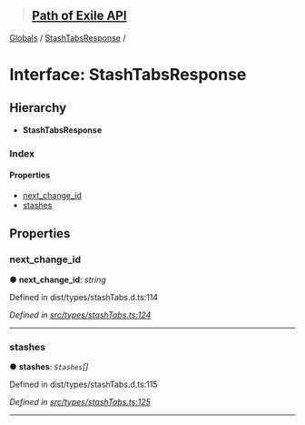 > ## [Path of Exile API](../README.md)

[Globals](../globals.md) / [StashTabsResponse](stashtabsresponse.md) /

# Interface: StashTabsResponse

## Hierarchy

* **StashTabsResponse**

### Index

#### Properties

* [next_change_id](stashtabsresponse.md#next_change_id)
* [stashes](stashtabsresponse.md#stashes)

## Properties

###  next_change_id

● **next_change_id**: *string*

Defined in dist/types/stashTabs.d.ts:114

*Defined in [src/types/stashTabs.ts:124](https://github.com/stephenpoole/poe-api/blob/20c67cf/src/types/stashTabs.ts#L124)*

___

###  stashes

● **stashes**: *`Stashes`[]*

Defined in dist/types/stashTabs.d.ts:115

*Defined in [src/types/stashTabs.ts:125](https://github.com/stephenpoole/poe-api/blob/20c67cf/src/types/stashTabs.ts#L125)*

___